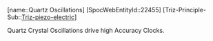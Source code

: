 ﻿---
type: TrizExample
aliases:
- Quartz Oscillations
license: CC BY-SA 4.0
copyright: https://github.com/SpocWeb
IsDeleted: false
IsReadOnly: false
Confidential: public
tags: 
- Triz/Principle/Example
---
[name::Quartz Oscillations]
[SpocWebEntityId::22455]
[Triz-Principle-Sub::[Triz-piezo-electric](tech/Triz/Sub/Triz-piezo-electric.md)]

Quartz Crystal Oscillations drive high Accuracy Clocks.